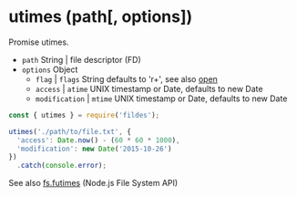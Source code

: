 # utimes (path[, options])

Promise utimes.

- `path` String | file descriptor (FD)
- `options` Object
  - `flag` | `flags` String defaults to 'r+', see also [open](https://github.com/thisconnect/fildes/tree/master/lib/open)
  - `access` | `atime` UNIX timestamp or Date, defaults to new Date
  - `modification` | `mtime` UNIX timestamp or Date, defaults to new Date

```javascript
const { utimes } = require('fildes');

utimes('./path/to/file.txt', {
  'access': Date.now() - (60 * 60 * 1000),
  'modification': new Date('2015-10-26')
})
  .catch(console.error);
```

See also [fs.futimes](https://nodejs.org/api/fs.html#fs_fs_futimes_fd_atime_mtime_callback) (Node.js File System API)

